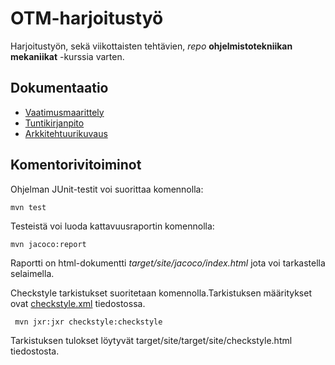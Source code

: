# OTM-harjoitustyö

Harjoitustyön, sekä viikottaisten tehtävien, *repo* **ohjelmistotekniikan mekaniikat** -kurssia varten.


## Dokumentaatio
* [Vaatimusmaarittely](https://github.com/JoonaHa/OTM-harjoitustyo/blob/master/dokumentointi/vaatimusmaarittely.md)
* [Tuntikirjanpito](https://github.com/JoonaHa/OTM-harjoitustyo/blob/master/dokumentointi/tuntikirjanpito.md)
* [Arkkitehtuurikuvaus](https://github.com/JoonaHa/OTM-harjoitustyo/blob/master/dokumentaatio/arkkitehtuuri.md)
## Komentorivitoiminot

Ohjelman JUnit-testit voi suorittaa komennolla:
```
mvn test
```
Testeistä voi luoda kattavuusraportin komennolla:

```
mvn jacoco:report
```
Raportti on html-dokumentti _target/site/jacoco/index.html_ jota voi tarkastella selaimella. 

Checkstyle tarkistukset suoritetaan komennolla.Tarkistuksen määritykset ovat [checkstyle.xml](https://github.com/JoonaHa/OTM-harjoitustyo/commit/7c27f14ffdb24160d2a4caa23cc9638d1af4f51f) tiedostossa.
```
 mvn jxr:jxr checkstyle:checkstyle
```
Tarkistuksen tulokset löytyvät target/site/target/site/checkstyle.html tiedostosta.


